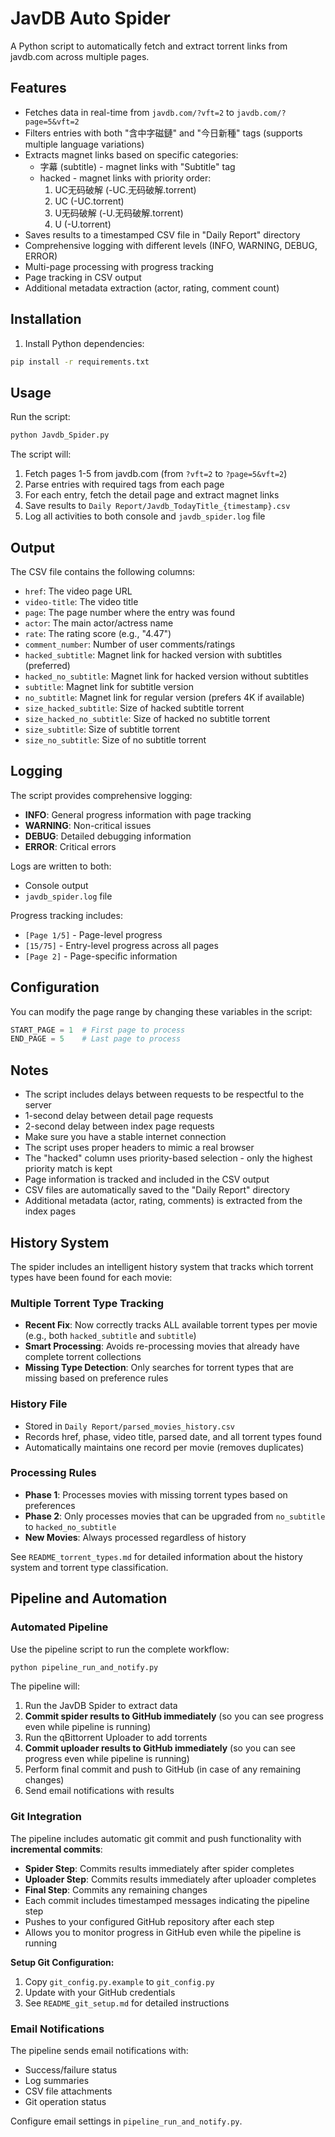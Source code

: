 # JavDB Auto Spider

A Python script to automatically fetch and extract torrent links from javdb.com across multiple pages.

## Features

- Fetches data in real-time from `javdb.com/?vft=2` to `javdb.com/?page=5&vft=2`
- Filters entries with both "含中字磁鏈" and "今日新種" tags (supports multiple language variations)
- Extracts magnet links based on specific categories:
  - 字幕 (subtitle) - magnet links with "Subtitle" tag
  - hacked - magnet links with priority order:
    1. UC无码破解 (-UC.无码破解.torrent)
    2. UC (-UC.torrent)
    3. U无码破解 (-U.无码破解.torrent)
    4. U (-U.torrent)
- Saves results to a timestamped CSV file in "Daily Report" directory
- Comprehensive logging with different levels (INFO, WARNING, DEBUG, ERROR)
- Multi-page processing with progress tracking
- Page tracking in CSV output
- Additional metadata extraction (actor, rating, comment count)

## Installation

1. Install Python dependencies:
```bash
pip install -r requirements.txt
```

## Usage

Run the script:
```bash
python Javdb_Spider.py
```

The script will:
1. Fetch pages 1-5 from javdb.com (from `?vft=2` to `?page=5&vft=2`)
2. Parse entries with required tags from each page
3. For each entry, fetch the detail page and extract magnet links
4. Save results to `Daily Report/Javdb_TodayTitle_{timestamp}.csv`
5. Log all activities to both console and `javdb_spider.log` file

## Output

The CSV file contains the following columns:
- `href`: The video page URL
- `video-title`: The video title
- `page`: The page number where the entry was found
- `actor`: The main actor/actress name
- `rate`: The rating score (e.g., "4.47")
- `comment_number`: Number of user comments/ratings
- `hacked_subtitle`: Magnet link for hacked version with subtitles (preferred)
- `hacked_no_subtitle`: Magnet link for hacked version without subtitles
- `subtitle`: Magnet link for subtitle version
- `no_subtitle`: Magnet link for regular version (prefers 4K if available)
- `size_hacked_subtitle`: Size of hacked subtitle torrent
- `size_hacked_no_subtitle`: Size of hacked no subtitle torrent
- `size_subtitle`: Size of subtitle torrent
- `size_no_subtitle`: Size of no subtitle torrent

## Logging

The script provides comprehensive logging:
- **INFO**: General progress information with page tracking
- **WARNING**: Non-critical issues
- **DEBUG**: Detailed debugging information
- **ERROR**: Critical errors

Logs are written to both:
- Console output
- `javdb_spider.log` file

Progress tracking includes:
- `[Page 1/5]` - Page-level progress
- `[15/75]` - Entry-level progress across all pages
- `[Page 2]` - Page-specific information

## Configuration

You can modify the page range by changing these variables in the script:
```python
START_PAGE = 1  # First page to process
END_PAGE = 5    # Last page to process
```

## Notes

- The script includes delays between requests to be respectful to the server
- 1-second delay between detail page requests
- 2-second delay between index page requests
- Make sure you have a stable internet connection
- The script uses proper headers to mimic a real browser
- The "hacked" column uses priority-based selection - only the highest priority match is kept
- Page information is tracked and included in the CSV output
- CSV files are automatically saved to the "Daily Report" directory
- Additional metadata (actor, rating, comments) is extracted from the index pages

## History System

The spider includes an intelligent history system that tracks which torrent types have been found for each movie:

### Multiple Torrent Type Tracking
- **Recent Fix**: Now correctly tracks ALL available torrent types per movie (e.g., both `hacked_subtitle` and `subtitle`)
- **Smart Processing**: Avoids re-processing movies that already have complete torrent collections
- **Missing Type Detection**: Only searches for torrent types that are missing based on preference rules

### History File
- Stored in `Daily Report/parsed_movies_history.csv`
- Records href, phase, video title, parsed date, and all torrent types found
- Automatically maintains one record per movie (removes duplicates)

### Processing Rules
- **Phase 1**: Processes movies with missing torrent types based on preferences
- **Phase 2**: Only processes movies that can be upgraded from `no_subtitle` to `hacked_no_subtitle`
- **New Movies**: Always processed regardless of history

See `README_torrent_types.md` for detailed information about the history system and torrent type classification.

## Pipeline and Automation

### Automated Pipeline

Use the pipeline script to run the complete workflow:
```bash
python pipeline_run_and_notify.py
```

The pipeline will:
1. Run the JavDB Spider to extract data
2. **Commit spider results to GitHub immediately** (so you can see progress even while pipeline is running)
3. Run the qBittorrent Uploader to add torrents
4. **Commit uploader results to GitHub immediately** (so you can see progress even while pipeline is running)
5. Perform final commit and push to GitHub (in case of any remaining changes)
6. Send email notifications with results

### Git Integration

The pipeline includes automatic git commit and push functionality with **incremental commits**:
- **Spider Step**: Commits results immediately after spider completes
- **Uploader Step**: Commits results immediately after uploader completes  
- **Final Step**: Commits any remaining changes
- Each commit includes timestamped messages indicating the pipeline step
- Pushes to your configured GitHub repository after each step
- Allows you to monitor progress in GitHub even while the pipeline is running

**Setup Git Configuration:**
1. Copy `git_config.py.example` to `git_config.py`
2. Update with your GitHub credentials
3. See `README_git_setup.md` for detailed instructions

### Email Notifications

The pipeline sends email notifications with:
- Success/failure status
- Log summaries
- CSV file attachments
- Git operation status

Configure email settings in `pipeline_run_and_notify.py`.
